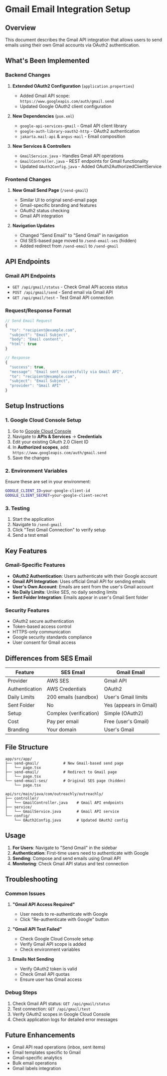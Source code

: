 # Gmail Email Integration Setup

## Overview

This document describes the Gmail API integration that allows users to send emails using their own Gmail accounts via OAuth2 authentication.

## What's Been Implemented

### Backend Changes

1. **Extended OAuth2 Configuration** (`application.properties`)

   - Added Gmail API scope: `https://www.googleapis.com/auth/gmail.send`
   - Updated Google OAuth2 client configuration

2. **New Dependencies** (`pom.xml`)

   - `google-api-services-gmail` - Gmail API client library
   - `google-auth-library-oauth2-http` - OAuth2 authentication
   - `jakarta.mail-api` & `angus-mail` - Email composition

3. **New Services & Controllers**
   - `GmailService.java` - Handles Gmail API operations
   - `GmailController.java` - REST endpoints for Gmail functionality
   - Updated `OAuth2Config.java` - Added OAuth2AuthorizedClientService

### Frontend Changes

1. **New Gmail Send Page** (`/send-gmail`)

   - Similar UI to original send-email page
   - Gmail-specific branding and features
   - OAuth2 status checking
   - Gmail API integration

2. **Navigation Updates**
   - Changed "Send Email" to "Send Gmail" in navigation
   - Old SES-based page moved to `/send-email-ses` (hidden)
   - Added redirect from `/send-email` to `/send-gmail`

## API Endpoints

### Gmail API Endpoints

- `GET /api/gmail/status` - Check Gmail API access status
- `POST /api/gmail/send` - Send email via Gmail API
- `GET /api/gmail/test` - Test Gmail API connection

### Request/Response Format

```typescript
// Send Email Request
{
  "to": "recipient@example.com",
  "subject": "Email Subject",
  "body": "Email content",
  "html": true
}

// Response
{
  "success": true,
  "message": "Email sent successfully via Gmail API",
  "to": "recipient@example.com",
  "subject": "Email Subject",
  "provider": "Gmail API"
}
```

## Setup Instructions

### 1. Google Cloud Console Setup

1. Go to [Google Cloud Console](https://console.cloud.google.com/)
2. Navigate to **APIs & Services** → **Credentials**
3. Edit your existing OAuth 2.0 Client ID
4. In **Authorized scopes**, add: `https://www.googleapis.com/auth/gmail.send`
5. Save the changes

### 2. Environment Variables

Ensure these are set in your environment:

```bash
GOOGLE_CLIENT_ID=your-google-client-id
GOOGLE_CLIENT_SECRET=your-google-client-secret
```

### 3. Testing

1. Start the application
2. Navigate to `/send-gmail`
3. Click "Test Gmail Connection" to verify setup
4. Send a test email

## Key Features

### Gmail-Specific Features

- **OAuth2 Authentication**: Users authenticate with their Google account
- **Gmail API Integration**: Uses official Gmail API for sending emails
- **User's Own Account**: Emails are sent from the user's Gmail account
- **No Daily Limits**: Unlike SES, no daily sending limits
- **Sent Folder Integration**: Emails appear in user's Gmail Sent folder

### Security Features

- OAuth2 secure authentication
- Token-based access control
- HTTPS-only communication
- Google security standards compliance
- User consent for Gmail access

## Differences from SES Email

| Feature        | SES Email              | Gmail Email            |
| -------------- | ---------------------- | ---------------------- |
| Provider       | AWS SES                | Gmail API              |
| Authentication | AWS Credentials        | OAuth2                 |
| Daily Limits   | 200 emails (sandbox)   | User's Gmail limits    |
| Sent Folder    | No                     | Yes (appears in Gmail) |
| Setup          | Complex (verification) | Simple (OAuth2)        |
| Cost           | Pay per email          | Free (user's Gmail)    |
| Branding       | Your domain            | User's Gmail           |

## File Structure

```
app/src/app/
├── send-gmail/           # New Gmail-based send page
│   └── page.tsx
├── send-email/           # Redirect to Gmail page
│   └── page.tsx
└── send-email-ses/       # Original SES page (hidden)
    └── page.tsx

api/src/main/java/com/outreachly/outreachly/
├── controller/
│   └── GmailController.java    # Gmail API endpoints
├── service/
│   └── GmailService.java       # Gmail API service
└── config/
    └── OAuth2Config.java       # Updated OAuth2 config
```

## Usage

1. **For Users**: Navigate to "Send Gmail" in the sidebar
2. **Authentication**: First-time users need to authenticate with Google
3. **Sending**: Compose and send emails using Gmail API
4. **Monitoring**: Check Gmail API status and test connection

## Troubleshooting

### Common Issues

1. **"Gmail API Access Required"**

   - User needs to re-authenticate with Google
   - Click "Re-authenticate with Google" button

2. **"Gmail API Test Failed"**

   - Check Google Cloud Console setup
   - Verify Gmail API scope is added
   - Check environment variables

3. **Emails Not Sending**
   - Verify OAuth2 token is valid
   - Check Gmail API quotas
   - Ensure user has Gmail access

### Debug Steps

1. Check Gmail API status: `GET /api/gmail/status`
2. Test connection: `GET /api/gmail/test`
3. Verify OAuth2 scopes in Google Cloud Console
4. Check application logs for detailed error messages

## Future Enhancements

- Gmail API read operations (inbox, sent items)
- Email templates specific to Gmail
- Gmail-specific analytics
- Bulk email operations
- Gmail labels integration
